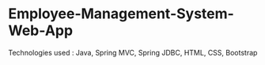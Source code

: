 # Employee-Management-System-Web-App
Technologies used : Java, Spring MVC, Spring JDBC, HTML, CSS, Bootstrap
